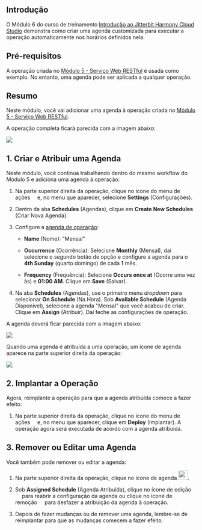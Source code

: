 [//]: # (Módulo 6 - Criando uma Agenda)
[//]: # (This is a translation of Version 4, published on August 9, 2021.)

## Introdução

O Módulo 6 do curso de treinamento [Introdução ao Jitterbit Harmony
Cloud Studio](https://success.jitterbit.com/display/DOC/Introduction+to+the+Jitterbit+Harmony+Cloud+Studio?showLanguage=pt_BR) demonstra como criar uma agenda customizada para
executar a operação automaticamente nos horários definidos nela.


## Pré-requisitos

A operação criada no [Módulo 5 - Serviço Web RESTful](https://success.jitterbit.com/display/DOC/Module+5+-+RESTful+Web+Service?showLanguage=pt_BR) é usada como
exemplo. No entanto, uma agenda pode ser aplicada a qualquer operação.


## Resumo

Neste módulo, você vai adicionar uma agenda à operação criada no
[Módulo 5 - Serviço Web RESTful](https://success.jitterbit.com/display/DOC/Module+5+-+RESTful+Web+Service?showLanguage=pt_BR).

A operação completa ficará parecida com a imagem abaixo:

<span class="confluence-embedded-file-wrapper"><img
src="https://docs-source.jitterbit.com/cs/design-canvas/operation_zip-code-rest_schedule.png"
class="confluence-embedded-image confluence-external-resource"
data-image-src="https://docs-source.jitterbit.com/cs/design-canvas/operation_zip-code-rest_schedule.png" /></span>


## 1. Criar e Atribuir uma Agenda

Neste módulo, você continua trabalhando dentro do mesmo workflow do
Módulo 5 e adiciona uma agenda à operação:

1.  Na parte superior direita da operação, clique no ícone do menu de
    ações <span
    class="confluence-embedded-file-wrapper confluence-embedded-manual-size"><img
    src="https://docs-source.jitterbit.com/common/icons/actions-menu_5.png"
    class="confluence-embedded-image confluence-external-resource"
    data-image-src="https://docs-source.jitterbit.com/common/icons/actions-menu_5.png"
    height="11" /></span> e, no
    menu que aparecer, selecione **Settings** (Configurações).

2.  Dentro da aba **Schedules** (Agendas), clique em **Create New
    Schedules** (Criar Nova Agenda).

3.  Configure a [agenda de operação](https://success.jitterbit.com/display/CS/Operation+Schedules?showLanguage=pt_BR):

    -   **Name** (Nome): "Mensal"

    -   **Occurrence** (Ocorrência): Selecione **Monthly** (Mensal), daí
        selecione o segundo botão de opção e configure a agenda para o
        **4th Sunday** (quarto domingo) de cada **1** mês.

    -   **Frequency** (Frequência): Selecione **Occurs once at** (Ocorre uma
        vez às) e **01:00 AM**. Clique em **Save** (Salvar).

4.  Na aba **Schedules** (Agendas), use o primeiro menu *dropdown* para
    selecionar **On Schedule** (Na Hora). Sob **Available Schedule**
    (Agenda Disponível), selecione a agenda "Mensal" que você acabou
    de criar. Clique em **Assign** (Atribuir). Daí feche as
    configurações de operação.

A agenda deverá ficar parecida com a imagem abaixo:

<span class="confluence-embedded-file-wrapper"><img
src="https://docs-source.jitterbit.com/cs/operation/schedule_monthly.png"
class="confluence-embedded-image confluence-external-resource"
data-image-src="https://docs-source.jitterbit.com/cs/operation/schedule_monthly.png" /></span>

Quando uma agenda é atribuída a uma operação, um ícone de agenda aparece
na parte superior direita da operação:

<span class="confluence-embedded-file-wrapper"><img
src="https://docs-source.jitterbit.com/cs/design-canvas/operation_zip-code-rest_schedule.png"
class="confluence-embedded-image confluence-external-resource"
data-image-src="https://docs-source.jitterbit.com/cs/design-canvas/operation_zip-code-rest_schedule.png" /></span>


## 2. Implantar a Operação

Agora, reimplante a operação para que a agenda atribuída comece a fazer
efeito:

1.  Na parte superior direita da operação, clique no ícone do menu de
    ações <span
    class="confluence-embedded-file-wrapper confluence-embedded-manual-size"><img
    src="https://docs-source.jitterbit.com/common/icons/actions-menu_5.png"
    class="confluence-embedded-image confluence-external-resource"
    data-image-src="https://docs-source.jitterbit.com/common/icons/actions-menu_5.png"
    height="11" /></span> e, no
    menu que aparecer, clique em **Deploy** (Implantar). A operação
    agora será executada de acordo com a agenda atribuída.


## 3. Remover ou Editar uma Agenda

Você também pode remover ou editar a agenda:

1.  Na parte superior direita da operação, clique no ícone de agenda
    <span
    class="confluence-embedded-file-wrapper confluence-embedded-manual-size"><img src="https://docs-source.jitterbit.com/common/icons/schedules.png"
    class="confluence-embedded-image confluence-external-resource"
    data-image-src="https://docs-source.jitterbit.com/common/icons/schedules.png"
    height="25" /></span>.

2.  Sob **Assigned Schedule** (Agenda Atribuída), clique no ícone de
    edição
    <span
    class="confluence-embedded-file-wrapper confluence-embedded-manual-size"><img src="https://docs-source.jitterbit.com/common/icons/edit_3.png"
    class="confluence-embedded-image confluence-external-resource"
    data-image-src="https://docs-source.jitterbit.com/common/icons/edit_3.png"
    height="14" /></span>
    para reabrir a configuração da agenda ou clique no ícone de
    remoção
    <span
    class="confluence-embedded-file-wrapper confluence-embedded-manual-size"><img src="https://docs-source.jitterbit.com/common/icons/delete_3.png"
    class="confluence-embedded-image confluence-external-resource"
    data-image-src="https://docs-source.jitterbit.com/common/icons/delete_3.png"
    height="12" /></span>
    para desfazer a atribuição da agenda à operação.

3.  Depois de fazer mudanças ou de remover uma agenda, lembre-se de
    reimplantar para que as mudanças comecem a fazer efeito.
